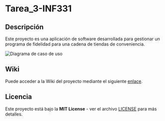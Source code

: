# Tarea_3-INF331

## Descripción

Este proyecto es una aplicación de software desarrollada para gestionar un programa de fidelidad para una cadena de tiendas de conveniencia.



![Diagrama de caso de uso](https://github.com/user-attachments/assets/d1723056-6adf-4594-b4d3-85873d4f07c4)


## Wiki

Puede acceder a la Wiki del proyecto mediante el siguiente [enlace](https://github.com/lmellan/Tarea_3-INF331/wiki).  

## Licencia

Este proyecto está bajo la **MIT License** - ver el archivo [LICENSE](https://github.com/lmellan/Tarea_3-INF331/edit/main/LICENSE) para más detalles.


